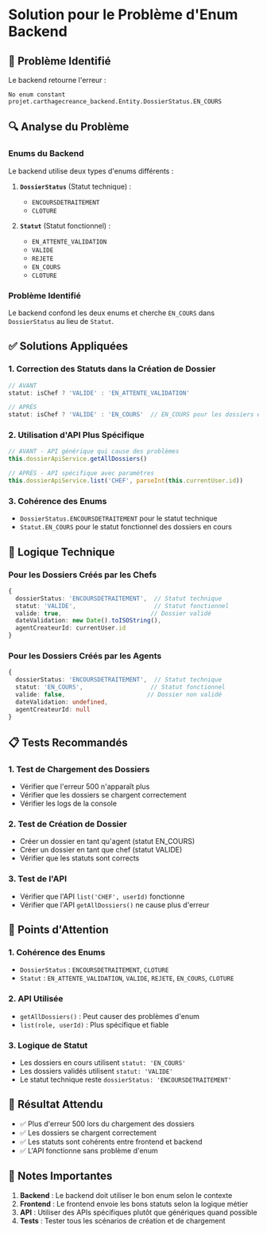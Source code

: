# Solution pour le Problème d'Enum Backend

## 🎯 Problème Identifié

Le backend retourne l'erreur :
```
No enum constant projet.carthagecreance_backend.Entity.DossierStatus.EN_COURS
```

## 🔍 Analyse du Problème

### Enums du Backend
Le backend utilise deux types d'enums différents :

1. **`DossierStatus`** (Statut technique) :
   - `ENCOURSDETRAITEMENT`
   - `CLOTURE`

2. **`Statut`** (Statut fonctionnel) :
   - `EN_ATTENTE_VALIDATION`
   - `VALIDE`
   - `REJETE`
   - `EN_COURS`
   - `CLOTURE`

### Problème Identifié
Le backend confond les deux enums et cherche `EN_COURS` dans `DossierStatus` au lieu de `Statut`.

## ✅ Solutions Appliquées

### 1. **Correction des Statuts dans la Création de Dossier**
```typescript
// AVANT
statut: isChef ? 'VALIDE' : 'EN_ATTENTE_VALIDATION'

// APRÈS
statut: isChef ? 'VALIDE' : 'EN_COURS'  // EN_COURS pour les dossiers en cours
```

### 2. **Utilisation d'API Plus Spécifique**
```typescript
// AVANT - API générique qui cause des problèmes
this.dossierApiService.getAllDossiers()

// APRÈS - API spécifique avec paramètres
this.dossierApiService.list('CHEF', parseInt(this.currentUser.id))
```

### 3. **Cohérence des Enums**
- `DossierStatus.ENCOURSDETRAITEMENT` pour le statut technique
- `Statut.EN_COURS` pour le statut fonctionnel des dossiers en cours

## 🔧 Logique Technique

### Pour les Dossiers Créés par les Chefs
```typescript
{
  dossierStatus: 'ENCOURSDETRAITEMENT',  // Statut technique
  statut: 'VALIDE',                      // Statut fonctionnel
  valide: true,                         // Dossier validé
  dateValidation: new Date().toISOString(),
  agentCreateurId: currentUser.id
}
```

### Pour les Dossiers Créés par les Agents
```typescript
{
  dossierStatus: 'ENCOURSDETRAITEMENT',  // Statut technique
  statut: 'EN_COURS',                   // Statut fonctionnel
  valide: false,                       // Dossier non validé
  dateValidation: undefined,
  agentCreateurId: null
}
```

## 📋 Tests Recommandés

### 1. **Test de Chargement des Dossiers**
- Vérifier que l'erreur 500 n'apparaît plus
- Vérifier que les dossiers se chargent correctement
- Vérifier les logs de la console

### 2. **Test de Création de Dossier**
- Créer un dossier en tant qu'agent (statut EN_COURS)
- Créer un dossier en tant que chef (statut VALIDE)
- Vérifier que les statuts sont corrects

### 3. **Test de l'API**
- Vérifier que l'API `list('CHEF', userId)` fonctionne
- Vérifier que l'API `getAllDossiers()` ne cause plus d'erreur

## 🚨 Points d'Attention

### 1. **Cohérence des Enums**
- `DossierStatus` : `ENCOURSDETRAITEMENT`, `CLOTURE`
- `Statut` : `EN_ATTENTE_VALIDATION`, `VALIDE`, `REJETE`, `EN_COURS`, `CLOTURE`

### 2. **API Utilisée**
- `getAllDossiers()` : Peut causer des problèmes d'enum
- `list(role, userId)` : Plus spécifique et fiable

### 3. **Logique de Statut**
- Les dossiers en cours utilisent `statut: 'EN_COURS'`
- Les dossiers validés utilisent `statut: 'VALIDE'`
- Le statut technique reste `dossierStatus: 'ENCOURSDETRAITEMENT'`

## 🎉 Résultat Attendu

- ✅ Plus d'erreur 500 lors du chargement des dossiers
- ✅ Les dossiers se chargent correctement
- ✅ Les statuts sont cohérents entre frontend et backend
- ✅ L'API fonctionne sans problème d'enum

## 📝 Notes Importantes

1. **Backend** : Le backend doit utiliser le bon enum selon le contexte
2. **Frontend** : Le frontend envoie les bons statuts selon la logique métier
3. **API** : Utiliser des APIs spécifiques plutôt que génériques quand possible
4. **Tests** : Tester tous les scénarios de création et de chargement





